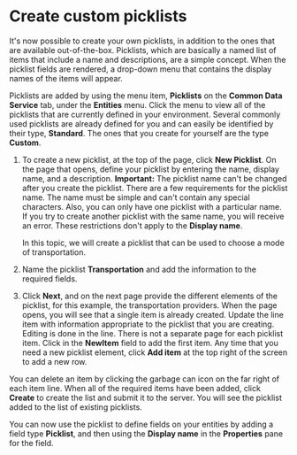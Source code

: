 <properties
	pageTitle="Create custom picklists | Microsoft PowerApps"
	description="Create a custom picklist in the maker portal."
	services="powerapps"
	documentationCenter="na"
	authors="pvillads"
	manager="kfend"
	editor=""
	tags=""/>

<tags
   ms.service="powerapps"
   ms.devlang="na"
   ms.topic="article"
   ms.tgt_pltfrm="na"
   ms.workload="na"
   ms.date="02/09/2017"
   ms.author="kfend"/>

# Create custom picklists
It's now possible to create your own picklists, in addition to the ones that are available out-of-the-box. Picklists, which are basically a named list of items that include a name and descriptions, are a simple concept. When the picklist fields are rendered, a drop-down menu that contains the display names of the items will appear. 

Picklists are added by using the menu item, **Picklists** on the **Common Data Service** tab, under the **Entities** menu. Click the menu to view all of the picklists that are currently defined in your environment. Several commonly used picklists are already defined for you and can easily be identified by their type, **Standard**. The ones that you create for yourself are the type **Custom**.


1. To create a new picklist, at the top of the page, click **New Picklist**. On the page that opens, define your picklist by entering the name, display name, and a description.
**Important:** The picklist name can't be changed after you create the picklist. There are a few requirements for the picklist name. The name must be simple and can't contain any special characters. Also, you can only have one picklist with a particular name. If you try to create another picklist with the same name, you will receive an error. These restrictions don't apply to the **Display name**.

    In this topic, we will create a picklist that can be used to choose a mode of transportation.

2. Name the picklist **Transportation** and add the information to the required fields.

3. Click **Next**, and on the next page provide the different elements of the picklist, for this example, the transportation providers. When the page opens, you will see that a single item is already created. Update the line item with information appropriate to the picklist that you are creating. Editing is done in the line. There is not a separate page for each picklist item. Click in the  **NewItem** field to add the first item. Any time that you need a new picklist element, click **Add item** at the top right of the screen to add a new row. 
 
You can delete an item by clicking the garbage can icon on the far right of each item line. When all of the required items have been added, click **Create** to create the list and submit it to the server. You will see the picklist added to the list of existing picklists.

You can now use the picklist to define fields on your entities by adding a field type **Picklist**, and then using the **Display name** in the **Properties** pane for the field. 
